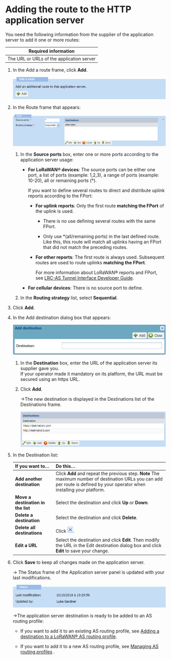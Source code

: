 

# Adding the route to the HTTP application server

You need the following information from the supplier of the application
server to add it one or more routes:

| Required information                      |
|-------------------------------------------|
| The URL or URLs of the application server |


1.  In the Add a route frame, click **Add**.

    ![](../_images/adding-a-route-to-an-http.png)

2.  In the Route frame that appears:

    ![](../_images/adding-a-route-to-an-http-1.png)

    1.  In the **Source ports** box, enter one or more ports according
        to the application server usage:

        - **For LoRaWAN® devices**: The source ports can be either one
          port, a list of ports (example: 1,2,3), a range of ports
          (example: 10-20), all or remaining ports (\*).

          If you want to define several routes to direct and distribute
          uplink reports according to the FPort:

          - **For uplink reports**: Only the first route **matching the
            FPort** of the uplink is used.

            - There is no use defining several routes with the same
              FPort.

            - Only use \*(all/remaining ports) in the last defined
              route. Like this, this route will match all uplinks having
              an FPort that did not match the preceding routes.

          - **For other reports**: The first route is always used.
            Subsequent routes are used to route uplinks **matching the
            FPort**.

            For more information about LoRaWAN® reports and FPort, see
            [LRC-AS Tunnel Interface Developer Guide](../../integrating-applications-with-tpw.md#lrc-as-tunnel-interface-developer-guide).

        - **For cellular devices**: There is no source port to define.

    2.  In the **Routing strategy** list, select **Sequential**.

3.  Click **Add**.

4.  In the Add destination dialog box that appears:

    ![](../_images/adding-a-route-to-an-http-2.png)

    1.  In the **Destination** box, enter the URL of the application
        server its supplier gave you.  
        If your operator made it mandatory on its platform, the URL must
        be secured using an https URL.

    2.  Click **Add**.

        -\>The new destination is displayed in the Destinations list of
        the Destinations frame.

        ![](../_images/adding-a-route-to-an-http-3.png)

5.  In the Destination list:

    |If you want to…|Do this…|
    |--- |--- |
    |**Add another destination**|Click **Add** and repeat the previous step. **Note** The maximum number of destination URLs you can add per route is defined by your operator when installing your platform.|
    |**Move a destination in the list**|Select the destination and click **Up** or **Down**.|
    |**Delete a destination**|Select the destination and click **Delete**.|
    |**Delete all destinations**|Click ![](../_images/adding-a-route-to-an-http-4.png).|
    |**Edit a URL**|Select the destination and click **Edit**. Then modify the URL in the Edit destination dialog box and click **Edit** to save your change.|

6.  Click **Save** to keep all changes made on the application server.  

    -\> The Status frame of the Application server panel is updated with
    your last modifications.

    ![](../_images/adding-a-route-to-an-http-5.png)

    -\>The application server destination is ready to be added to an AS
    routing profile:

    - If you want to add it to an existing AS routing profile, see
      [Adding a destination to a LoRaWAN® AS routing profile](../manage-as-routing-profiles/add-destination-to-lorawan-as-routing-profile.md).

    - If you want to add it to a new AS routing profile, see [Managing AS routing profiles](../manage-as-routing-profiles/index.md)
      .
